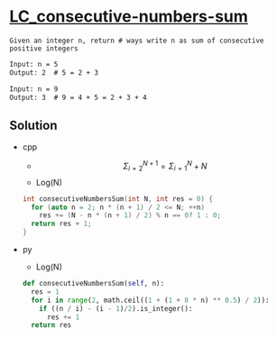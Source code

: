 # [LC_consecutive-numbers-sum](https://leetcode.com/problems/consecutive-numbers-sum)

```en
Given an integer n, return # ways write n as sum of consecutive positive integers
```

```txt
Input: n = 5
Output: 2  # 5 = 2 + 3

Input: n = 9
Output: 3  # 9 = 4 + 5 = 2 + 3 + 4
```

## Solution

* cpp
  * $$ Σ_{i=2}^{N+1} = Σ_{i=1}^{N} + N $$
  * Log(N)

  ```cpp
  int consecutiveNumbersSum(int N, int res = 0) {
    for (auto n = 2; n * (n + 1) / 2 <= N; ++n)
      res += (N - n * (n + 1) / 2) % n == 0? 1 : 0;
    return res + 1;
  }
  ```

* py
  * Log(N)

  ```py
  def consecutiveNumbersSum(self, n):
    res = 1
    for i in range(2, math.ceil((1 + (1 + 8 * n) ** 0.5) / 2)):
      if ((n / i) - (i - 1)/2).is_integer():
        res += 1
    return res
  ```
